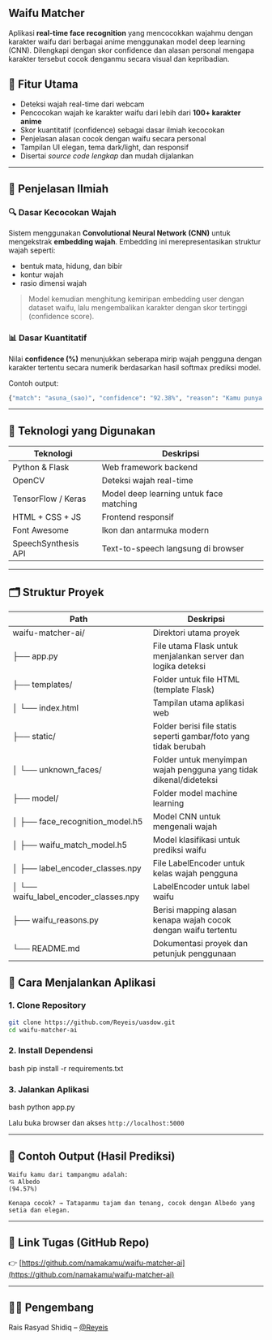 ##  Waifu Matcher 

Aplikasi **real-time face recognition** yang mencocokkan wajahmu dengan karakter waifu dari berbagai anime menggunakan model deep learning (CNN).
Dilengkapi dengan skor confidence dan alasan personal mengapa karakter tersebut cocok denganmu secara visual dan kepribadian.


## 📌 Fitur Utama

* Deteksi wajah real-time dari webcam
* Pencocokan wajah ke karakter waifu dari lebih dari **100+ karakter anime**
* Skor kuantitatif (confidence) sebagai dasar ilmiah kecocokan
* Penjelasan alasan cocok dengan waifu secara personal
* Tampilan UI elegan, tema dark/light, dan responsif
* Disertai *source code lengkap* dan mudah dijalankan

---

## 🧠 Penjelasan Ilmiah

### 🔍 Dasar Kecocokan Wajah

Sistem menggunakan **Convolutional Neural Network (CNN)** untuk mengekstrak **embedding wajah**. Embedding ini merepresentasikan struktur wajah seperti:

* bentuk mata, hidung, dan bibir
* kontur wajah
* rasio dimensi wajah

> Model kemudian menghitung kemiripan embedding user dengan dataset waifu, lalu mengembalikan karakter dengan skor tertinggi (confidence score).

### 📊 Dasar Kuantitatif

Nilai **confidence (%)** menunjukkan seberapa mirip wajah pengguna dengan karakter tertentu secara numerik berdasarkan hasil softmax prediksi model.

Contoh output:

```python
{"match": "asuna_(sao)", "confidence": "92.38%", "reason": "Kamu punya aura pemimpin yang lembut dan setia, cocok banget sama Asuna."}
```

---

## 🧪 Teknologi yang Digunakan

| Teknologi           | Deskripsi                               |
| ------------------- | --------------------------------------- |
| Python & Flask      | Web framework backend                   |
| OpenCV              | Deteksi wajah real-time                 |
| TensorFlow / Keras  | Model deep learning untuk face matching |
| HTML + CSS + JS     | Frontend responsif                      |
| Font Awesome        | Ikon dan antarmuka modern               |
| SpeechSynthesis API | Text-to-speech langsung di browser      |

---

## 🗂️ Struktur Proyek

| Path                                       | Deskripsi                                                          |
| ------------------------------------------ | ------------------------------------------------------------------ |
| waifu-matcher-ai/                          | Direktori utama proyek                                             |
| ├── app.py                                 | File utama Flask untuk menjalankan server dan logika deteksi       |
| ├── templates/                             | Folder untuk file HTML (template Flask)                            |
| │   └── index.html                         | Tampilan utama aplikasi web                                        |
| ├── static/                                | Folder berisi file statis seperti gambar/foto yang tidak berubah   |
| │   └── unknown\_faces/                    | Folder untuk menyimpan wajah pengguna yang tidak dikenal/dideteksi |
| ├── model/                                 | Folder model machine learning                                      |
| │   ├── face\_recognition\_model.h5        | Model CNN untuk mengenali wajah                                    |
| │   ├── waifu\_match\_model.h5             | Model klasifikasi untuk prediksi waifu                             |
| │   ├── label\_encoder\_classes.npy        | File LabelEncoder untuk kelas wajah pengguna                       |
| │   └── waifu\_label\_encoder\_classes.npy | LabelEncoder untuk label waifu                                     |
| ├── waifu\_reasons.py                      | Berisi mapping alasan kenapa wajah cocok dengan waifu tertentu     |
| └── README.md                              | Dokumentasi proyek dan petunjuk penggunaan                         |



## 🚀 Cara Menjalankan Aplikasi

### 1. Clone Repository

```bash
git clone https://github.com/Reyeis/uasdow.git
cd waifu-matcher-ai
```

### 2. Install Dependensi

bash
pip install -r requirements.txt


### 3. Jalankan Aplikasi

bash
python app.py


Lalu buka browser dan akses `http://localhost:5000`

---

## 🧠 Contoh Output (Hasil Prediksi)

```
Waifu kamu dari tampangmu adalah:
💘 Albedo
(94.57%)

Kenapa cocok? → Tatapanmu tajam dan tenang, cocok dengan Albedo yang setia dan elegan.
```

---

## 🔗 Link Tugas (GitHub Repo)

👉 [https://github.com/namakamu/waifu-matcher-ai](https://github.com/namakamu/waifu-matcher-ai)

---

## 👨‍🏫 Pengembang

Rais Rasyad Shidiq – [@Reyeis](https://github.com/Reyeis)
